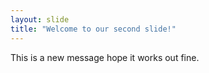 ```yaml
---
layout: slide
title: "Welcome to our second slide!"
---
```

This is a new message hope it works out fine.
